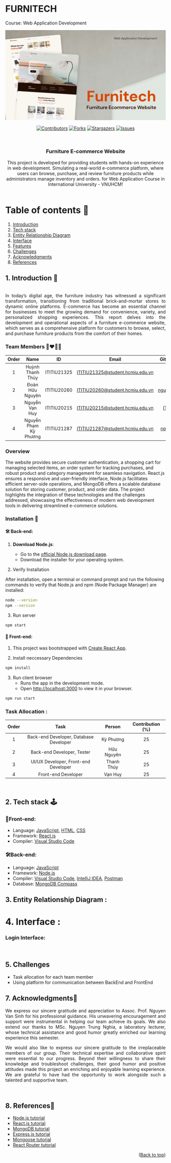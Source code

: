 # FURNITECH
Course: Web Application Development

![Furnitech Presentation.png](https://github.com/nguyensngoc108/Furnitech/blob/main/Furnitech%20Presentation.png)



<div align="center">

[![Contributors][contributors-shield]][contributors-url]
[![Forks][forks-shield]][forks-url]
[![Stargazers][stars-shield]][stars-url]
[![Issues][issues-shield]][issues-url]

</div>

<!-- PROJECT LOGO -->
<br />
<div align="center">
  <a href="https://github.com/nguyensngoc108/Furnitech">
  </a>

<h3 align="center">Furniture E-commerce Website</h3>

  <p align="center">
   This project is developed for providing students with hands-on experience in web development. Simulating a real-world e-commerce platform, where users can browse, purchase, and review furniture products while administrators manage inventory and orders.
    for Web Application Course in International University - VNUHCM!
    <br />
    <br />
  </p>
</div>

<!-- TABLE OF CONTENTS -->
# Table of contents :round_pushpin:
1. [Introduction](#Introduction)
2. [Tech stack](#Tech_stack)
3. [Entity Relationship Diagram](#ERD)
4. [Interface](#Interface)
5. [Features](#Features)
6. [Challenges](#Challenges)
7. [Acknowledgments](#Acknowledgments)
8. [References](#References)

<!-- ABOUT THE PROJECT -->

## 1. Introduction <a name="Introduction"></a> :bricks:

<div align="center">
<img src="screenshots/Intro.gif" alt="">
</div>

<div style="text-align:justify">
In today’s digital age, the furniture industry has witnessed a significant transformation, transitioning from traditional brick-and-mortar stores to dynamic online platforms. E-commerce has become an essential channel for businesses to meet the growing demand for convenience, variety, and personalized shopping experiences. This report delves into the development and operational aspects of a furniture e-commerce website, which serves as a comprehensive platform for customers to browse, select, and purchase furniture products from the comfort of their homes.
</div>

### Team Members :couplekiss_man_man:

| Order |         Name          |     ID      |              Email               |                       Github account                        |                      
| :---: |:---------------------:|:-----------:|:--------------------------------:| :---------------------------------------------------------: | 
|   1   |   Huỳnh Thanh Thủy    | ITITIU21325 | ITITIU21325@student.hcmiu.edu.vn |           [TracyHT](https://github.com/TracyHT)         |
|   2   |    Đoàn Hữu Nguyên    | ITITIU20260 | ITITIU20260@student.hcmiu.edu.vn | [nguyensngoc108](https://github.com/nguyensngoc108) |           |
|   3   |    Nguyễn Vạn Huy     | ITITIU20215 | ITITIU20215@student.hcmiu.edu.vn |       [ITITIU20215](https://github.com/ITITIU20215)       |      |
|   4   | Nguyễn Phạm Kỳ Phương | ITITIU21287 | ITITIU21287@student.hcmiu.edu.vn |       [npkyphuong04](https://github.com/npkyphuong04)      |


### Overview
The website provides secure customer authentication, a shopping cart for managing selected items, an order system for tracking purchases, and robust product and category management for seamless navigation. React.js ensures a responsive and user-friendly interface, Node.js facilitates efficient server-side operations, and MongoDB offers a scalable database solution for storing customer, product, and order data. The project highlights the integration of these technologies and the challenges addressed, showcasing the effectiveness of modern web development tools in delivering streamlined e-commerce solutions.

### Installation :dart:

#### :hammer_and_wrench: Back-end:

1. **Download Node.js**:
    - Go to the [official Node.js download page](https://nodejs.org/en/download/package-manager).
    - Download the installer for your operating system.

2. Verify Installation

After installation, open a terminal or command prompt and run the following commands to verify that Node.js and npm (Node Package Manager) are installed:

```sh
node --version
npm --version
```

3. Run server
```sh
npm start
```
   
#### :art: Front-end:
1. This project was bootstrapped with [Create React App](https://github.com/facebook/create-react-app).


2. Install neccessary Dependencies

```sh
npm install
```

3. Run client browser
   - Runs the app in the development mode.
   - Open [http://localhost:3000](http://localhost:3000) to view it in your browser.

```sh
npm run start
```



</div>

### Task Allocation :

| Order |                  Task                  |   Person   | Contribution (%) |
| :----: |:--------------------------------------:|:----------:|:----------------:|
| 1     | Back-end Developer, Database Developer | Kỳ Phương  |        25        |
| 2     |       Back-end Developer, Tester       | Hữu Nguyên |        25        |
| 3     |  UI/UX Developer, Front-end Developer  | Thanh Thủy |        25        |
| 4     |          Front-end Developer           |  Vạn Huy   |        25        |



<br />


## 2. Tech stack <a name="Tech_stack"></a>:joystick:
### :art:Front-end:
- Language: [JavaScript](https://www.javascript.com/), [HTML](https://www.w3schools.com/html/), [CSS](https://www.w3schools.com/css/)
- Framework: [React.js](https://reactjs.org/)
- Compiler: [Visual Studio Code](https://code.visualstudio.com/)
  <br />


### :hammer_and_wrench:Back-end:
- Language: [JavaScript](https://www.javascript.com/)
- Framework: [Node.js](https://nodejs.org/en/)
- Compiler: [Visual Studio Code](https://code.visualstudio.com/), [IntelliJ IDEA](https://www.jetbrains.com/idea/), [Postman](https://www.postman.com/)
- Database: [MongoDB Compass](https://www.mongodb.com/products/compass)
  <br />


## 3. Entity Relationship Diagram <a name="ERD"></a>:

[//]: # (![ERD]&#40;https://github.com/dtnghia2010/E-learning-platform/blob/main/ERD.png&#41;)

# 4. Interface <a name="Interface"></a>:

### Login Interface:

[//]: # (<img src="https://github.com/dtnghia2010/E-learning-platform/blob/main/create_document.png" alt="Login"/>)

<br />


<!-- CHALLENGES -->
## 5. Challenges <a name="Challenges"></a>
- Task allocation for each team member
- Using platform for communication between BackEnd and FrontEnd
  <br />


## 7. Acknowledgments<a name="Acknowledgments">:brain:
<div style="text-align:justify">
We express our sincere gratitude and appreciation to Assoc. Prof. Nguyen Van Sinh for his professional guidance. His unwavering encouragement and support were instrumental in helping our team achieve its goals.
We also extend our thanks to MSc. Nguyen Trung Nghia, a laboratory lecturer, whose technical assistance and good humor greatly enriched our learning experience this semester.

We would also like to express our sincere gratitude to the irreplaceable members of our group. Their technical expertise and collaborative spirit were essential to our progress. Beyond their willingness to share their knowledge and troubleshoot challenges, their good humor and positive attitudes made this project an enriching and enjoyable learning experience. We are grateful to have had the opportunity to work alongside such a talented and supportive team.
</div>
<br />


## 8. References<a name="References">:bookmark:
- [Node.js tutorial](https://www.w3schools.com/nodejs/)
- [React.js tutorial](https://www.w3schools.com/react/default.asp)
- [MongoDB tutorial](https://www.w3schools.com/nodejs/nodejs_mongodb.asp)
- [Express.js tutorial](https://www.w3schools.com/nodejs/nodejs_express.asp)
- [Mongoose tutorial](https://www.w3schools.com/nodejs/nodejs_mongodb.asp)
- [React Router tutorial](https://www.w3schools.com/react/react_router.asp)
  <br />

<p align="right">(<a href="#top">Back to top</a>)</p>
</div>


[contributors-shield]: https://img.shields.io/github/contributors/nguyensngoc108/Furnitech.svg?style=for-the-badge
[contributors-url]: https://github.com/nguyensngoc108/Furnitech/graphs/contributors
[forks-shield]: https://img.shields.io/github/forks/nguyensngoc108/Furnitech.svg?style=for-the-badge
[forks-url]: https://github.com/nguyensngoc108/Furnitech/network/members
[stars-shield]: https://img.shields.io/github/stars/nguyensngoc108/Furnitech.svg?style=for-the-badge
[stars-url]: https://github.com/nguyensngoc108/Furnitech/stargazers
[issues-shield]: https://img.shields.io/github/issues/nguyensngoc108/Furnitech.svg?style=for-the-badge
[issues-url]: https://github.com/nguyensngoc108/Furnitech/issues
